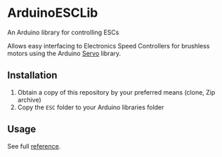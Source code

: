 ArduinoESCLib
=============

An Arduino library for controlling ESCs

Allows easy interfacing to Electronics Speed Controllers for brushless motors using the Arduino [Servo](http://arduino.cc/en/reference/servo) library.

Installation
------------

1)  Obtain a copy of this repository by your preferred means (clone, Zip archive)
2)  Copy the ```ESC``` folder to your Arduino libraries folder

Usage
-----

See full [reference]().
